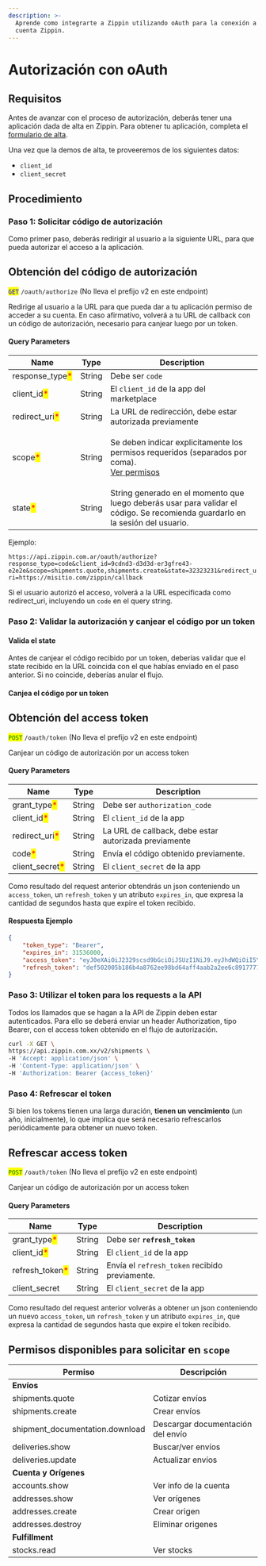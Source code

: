 ```yaml
---
description: >-
  Aprende como integrarte a Zippin utilizando oAuth para la conexión a una
  cuenta Zippin.
---
```


# Autorización con oAuth

## Requisitos

Antes de avanzar con el proceso de autorización, deberás tener una aplicación dada de alta en Zippin. Para obtener tu aplicación, completa el [formulario de alta](https://docs.google.com/forms/d/e/1FAIpQLSdkQDnuTohgHv8chHeX1me-M1QRpVTVADlGtUvWFJwHxIUI7Q/viewform?usp=sf\_link).

Una vez que la demos de alta, te proveeremos de los siguientes datos:

* `client_id`
* `client_secret`

## Procedimiento

### Paso 1: Solicitar código de autorización

Como primer paso, deberás redirigir al usuario a la siguiente URL, para que pueda autorizar el acceso a la aplicación.

## Obtención del código de autorización

<mark style="color:blue;">`GET`</mark> `/oauth/authorize` (No lleva el prefijo v2 en este endpoint)

Redirige al usuario a la URL para que pueda dar a tu aplicación permiso de acceder a su cuenta. En caso afirmativo, volverá a tu URL de callback con un código de autorización, necesario para canjear luego por un token.

#### Query Parameters

| Name                                             | Type   | Description                                                                                                                                                                               |
| ------------------------------------------------ | ------ | ----------------------------------------------------------------------------------------------------------------------------------------------------------------------------------------- |
| response\_type<mark style="color:red;">\*</mark> | String | Debe ser `code`                                                                                                                                                                           |
| client\_id<mark style="color:red;">\*</mark>     | String | El `client_id` de la app del marketplace                                                                                                                                                  |
| redirect\_uri<mark style="color:red;">\*</mark>  | String | La URL de redirección, debe estar autorizada previamente                                                                                                                                  |
| scope<mark style="color:red;">\*</mark>          | String | <p>Se deben indicar explicitamente los permisos requeridos (separados por coma).<br><a href="autorizacion-con-oauth.md#permisos-disponibles-para-solicitar-en-scope">Ver permisos</a></p> |
| state<mark style="color:red;">\*</mark>          | String | String generado en el momento que luego deberás usar para validar el código. Se recomienda guardarlo en la sesión del usuario.                                                            |

Ejemplo:

`https://api.zippin.com.ar/oauth/authorize?response_type=code&client_id=9cdnd3-d3d3d-er3gfre43-e2e2e&scope=shipments.quote,shipments.create&state=32323231&redirect_uri=https://misitio.com/zippin/callback`

Si el usuario autorizó el acceso, volverá a la URL especificada como redirect\_uri, incluyendo un `code` en el query string.

### Paso 2: Validar la autorización y canjear el código por un token

#### Valida el state

Antes de canjear el código recibido por un token, deberías validar que el state recibido en la URL coincida con el que habías enviado en el paso anterior. Si no coincide, deberías anular el flujo.

#### Canjea el código por un token

## Obtención del access token

<mark style="color:green;">`POST`</mark> `/oauth/token` (No lleva el prefijo v2 en este endpoint)

Canjear un código de autorización por un access token

#### Query Parameters

| Name                                             | Type   | Description                                           |
| ------------------------------------------------ | ------ | ----------------------------------------------------- |
| grant\_type<mark style="color:red;">\*</mark>    | String | Debe ser `authorization_code`                         |
| client\_id<mark style="color:red;">\*</mark>     | String | El `client_id` de la app                              |
| redirect\_uri<mark style="color:red;">\*</mark>  | String | La URL de callback, debe estar autorizada previamente |
| code<mark style="color:red;">\*</mark>           | String | Envía el código obtenido previamente.                 |
| client\_secret<mark style="color:red;">\*</mark> | String | El `client_secret` de la app                          |

Como resultado del request anterior obtendrás un json conteniendo un `access_token`, un `refresh_token` y un atributo `expires_in`, que expresa la cantidad de segundos hasta que expire el token recibido.

#### Respuesta Ejemplo

```json
{
	"token_type": "Bearer",
	"expires_in": 31536000,
	"access_token": "eyJ0eXAiOiJ2329scsd9bGciOiJSUzI1NiJ9.eyJhdWQiOiI5YzVkMzQwskdm399OTAxNWUzOTkiLCJqdGkiOiJjNTliOWE5NG",
	"refresh_token": "def502005b186b4a8762ee98bd64aff4aab2a2ee6c8917777d5d5e5733e36fcc2989eae43f38d12c6b19b0f0ac97aa218"
}
```

### Paso 3: Utilizar el token para los requests a la API

Todos los llamados que se hagan a la API de Zippin deben estar autenticados. Para ello se deberá enviar un header Authorization, tipo Bearer, con el access token obtenido en el flujo de autorización.

```bash
curl -X GET \
https://api.zippin.com.xx/v2/shipments \
-H 'Accept: application/json' \
-H 'Content-Type: application/json' \
-H 'Authorization: Bearer {access_token}'

```

### Paso 4: Refrescar el token

Si bien los tokens tienen una larga duración, **tienen un vencimiento** (un año, inicialmente), lo que implica que será necesario refrescarlos periódicamente para obtener un nuevo token.

## Refrescar access token

<mark style="color:green;">`POST`</mark> `/oauth/token` (No lleva el prefijo v2 en este endpoint)

Canjear un código de autorización por un access token

#### Query Parameters

| Name                                             | Type   | Description                                    |
| ------------------------------------------------ | ------ | ---------------------------------------------- |
| grant\_type<mark style="color:red;">\*</mark>    | String | Debe ser **`refresh_token`**                   |
| client\_id<mark style="color:red;">\*</mark>     | String | El `client_id` de la app                       |
| refresh\_token<mark style="color:red;">\*</mark> | String | Envía el `refresh_token` recibido previamente. |
| client\_secret                                   | String | El `client_secret` de la app                   |

Como resultado del request anterior volverás a obtener un json conteniendo un nuevo `access_token`, un `refresh_token` y un atributo `expires_in`, que expresa la cantidad de segundos hasta que expire el token recibido.

## Permisos disponibles para solicitar en `scope`

| Permiso                          | Descripción                       |
| -------------------------------- | --------------------------------- |
| **Envíos**                       |                                   |
| shipments.quote                  | Cotizar envíos                    |
| shipments.create                 | Crear envíos                      |
| shipment\_documentation.download | Descargar documentación del envío |
| deliveries.show                  | Buscar/ver envíos                 |
| deliveries.update                | Actualizar envíos                 |
| **Cuenta y Orígenes**            |                                   |
| accounts.show                    | Ver info de la cuenta             |
| addresses.show                   | Ver orígenes                      |
| addresses.create                 | Crear origen                      |
| addresses.destroy                | Eliminar origenes                 |
| **Fulfillment**                  |                                   |
| stocks.read                      | Ver stocks                        |
